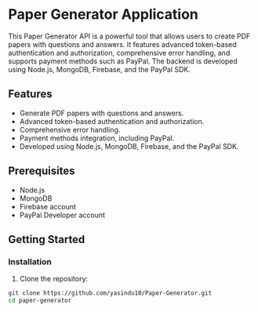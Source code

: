 # Paper Generator Application

This Paper Generator API is a powerful tool that allows users to create PDF papers with questions and answers. It features advanced token-based authentication and authorization, comprehensive error handling, and supports payment methods such as PayPal. The backend is developed using Node.js, MongoDB, Firebase, and the PayPal SDK.

## Features

- Generate PDF papers with questions and answers.
- Advanced token-based authentication and authorization.
- Comprehensive error handling.
- Payment methods integration, including PayPal.
- Developed using Node.js, MongoDB, Firebase, and the PayPal SDK.

## Prerequisites

- Node.js
- MongoDB
- Firebase account
- PayPal Developer account

## Getting Started

### Installation

1. Clone the repository:

```bash
git clone https://github.com/yasindu10/Paper-Generator.git
cd paper-generator
